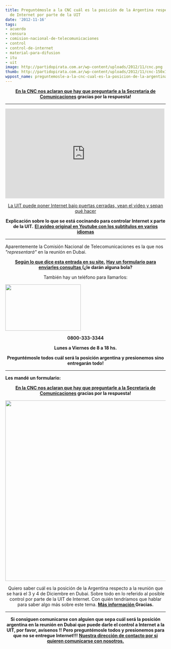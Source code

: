 ```yaml
---
title: Preguntémosle a la CNC cuál es la posición de la Argentina respecto al control
  de Internet por parte de la UIT
date: '2012-11-16'
tags:
- acuerdo
- censura
- comision-nacional-de-telecomunicaciones
- control
- control-de-internet
- material-para-difusion
- itu
- uit
image: http://partidopirata.com.ar/wp-content/uploads/2012/11/cnc.png
thumb: http://partidopirata.com.ar/wp-content/uploads/2012/11/cnc-150x150.png
wppost_name: preguntemosle-a-la-cnc-cual-es-la-posicion-de-la-argentina-respecto-al-control-de-internet-por-parte-de-la-uit
---
```


<p style="text-align: center;">
<strong><a href="http://partidopirata.com.ar/7422/para-saber-la-posicion-argentina-en-la-proxima-reunion-de-la-uit-control-de-internet">En la CNC nos aclaran que hay que preguntarle a la Secretaría de Comunicaciones</a> gracias por la respuesta!</strong></p>


<hr />

<iframe src="http://player.vimeo.com/video/53504965?badge=0" frameborder="0" width="500" height="281"></iframe>
<p style="text-align: center;"><a href="http://vimeo.com/53504965">La UIT puede poner Internet bajo puertas cerradas, vean el video y sepan qué hacer</a></p>
<p style="text-align: center;"><strong>Explicación sobre lo que se está cocinando para controlar Internet x parte de la UIT.</strong>
<strong> <a href="http://youtu.be/XzNQarkk95Q" target="_blank">El avideo original en Youtube con los subtítulos en varios idiomas</a></strong></p>


<hr />

Aparentemente la Comisión Nacional de Telecomunicaciones es la que nos<em> "representará"</em> en la reunión en Dubai.
<p style="text-align: center;"><strong><a href="http://www.cnc.gov.ar/institucional/inter_telecomunicaciones.asp" target="_blank">Según lo que dice esta entrada en su site.</a></strong>
<strong> <a href="http://www.cnc.gov.ar/ciudadanos/consultasgral.asp" target="_blank">Hay un formulario para enviarles consultas </a>(¿le darán alguna bola?</strong></p>
<p style="text-align: center;">También hay un teléfono para llamarlos:</p>
<a href="http://partidopirata.com.ar/wp-content/uploads/2012/11/cnctelef.png"><img class="aligncenter size-full wp-image-7419" title="cnctelef" src="http://partidopirata.com.ar/wp-content/uploads/2012/11/cnctelef.png" alt="" width="237" height="145" /></a>
<p style="text-align: center;"><strong>0800-333-3344</strong></p>
<p style="text-align: center;"><strong>Lunes a Viernes de 8 a 18 hs.</strong></p>
<p style="text-align: center;"><strong>Preguntémosle todos cuál será la posición argentina y presionemos sino entregarán todo!</strong></p>


<hr />

<strong>Les mandé un formulario:</strong>
<p style="text-align: center;"><strong><a href="http://partidopirata.com.ar/7422/para-saber-la-posicion-argentina-en-la-proxima-reunion-de-la-uit-control-de-internet">En la CNC nos aclaran que hay que preguntarle a la Secretaría de Comunicaciones</a> gracias por la respuesta!</strong></p>
<a href="http://partidopirata.com.ar/wp-content/uploads/2012/11/cnc.png"><img class="aligncenter size-full wp-image-7418" title="cnc" src="http://partidopirata.com.ar/wp-content/uploads/2012/11/cnc.png" alt="" width="770" height="565" /></a>
<p style="text-align: center;">Quiero saber cuál es la posición de la Argentina respecto a la reunión que se hará el 3 y 4 de Diciembre en Dubai.
Sobre todo en lo referido al posible control por parte de la UIT de Internet.
Con quién tendríamos que hablar para saber algo más sobre este tema.
<a href="http://partidopirata.com.ar/7375/sobre-la-uit-regulando-internet-presionemos-para-que-no-se-haga">
<strong>Más información </strong></a>
<strong> Gracias.</strong></p>


<hr />
<p style="text-align: center;"><strong>Si consiguen comunicarse con alguien que sepa cuál será la posición argentina en la reunión en Dubai que puede darle el control a Internet a la UIT, por favor, avísenos !!</strong>
<strong> Pero preguntémosle todos y presionemos para que no se entregue Internet!!!</strong>
<strong> <a href="http://partidopirata.com.ar/contacto">Nuestra dirección de contacto por si quieren comunicarse con nosotros.</a></strong></p>

